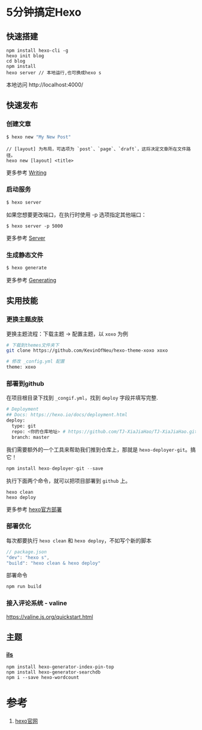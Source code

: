 # 5分钟搞定Hexo

## 快速搭建

```undefined
npm install hexo-cli -g
hexo init blog
cd blog
npm install
hexo server // 本地运行,也可换成hexo s
```

本地访问  http://localhost:4000/ 

## 快速发布

### 创建文章

``` bash
$ hexo new "My New Post"
```

```
// [layout] 为布局，可选项为 `post`、`page`、`draft`，这将决定文章所在文件路径。
hexo new [layout] <title>
```
更多参考  [Writing](https://hexo.io/zh-cn/docs/writing.html)

### 启动服务

``` bash
$ hexo server
```

如果您想要更改端口，在执行时使用 -p 选项指定其他端口：
```
$ hexo server -p 5000
```

更多参考  [Server](https://hexo.io/zh-cn/docs/server)

### 生成静态文件

``` bash
$ hexo generate
```

更多参考  [Generating](https://hexo.io/zh-cn/docs/generating.html)

## 实用技能

### 更换主题皮肤

更换主题流程：下载主题 -> 配置主题，以 `xoxo` 为例

```bash
# 下载到themes文件夹下
git clone https://github.com/KevinOfNeu/hexo-theme-xoxo xoxo

# 修改 _config.yml 配置
theme: xoxo
```

### 部署到github

在项目根目录下找到 `_congif.yml`，找到 `deploy` 字段并填写完整.

```bash
# Deployment
## Docs: https://hexo.io/docs/deployment.html
deploy:
  type: git
  repo: <你的仓库地址> # https://github.com/TJ-XiaJiaHao/TJ-XiaJiaHao.github.io
  branch: master
```

我们需要额外的一个工具来帮助我们推到仓库上，那就是 `hexo-deployer-git`。搞它！

```javascript
npm install hexo-deployer-git --save
```

执行下面两个命令，就可以把项目部署到 `github` 上。

```undefined
hexo clean
hexo deploy
```

更多参考 [hexo官方部署](https://hexo.io/zh-cn/docs/one-command-deployment)

### 部署优化

每次都要执行 `hexo clean` 和 `hexo deploy`，不如写个新的脚本

```javascript
// package.json
"dev": "hexo s",
"build": "hexo clean & hexo deploy"
```

部署命令

```javascript
npm run build
```

### 接入评论系统 - valine

https://valine.js.org/quickstart.html


## 主题
### [ils](https://github.com/XPoet/hexo-theme-ils)

```
npm install hexo-generator-index-pin-top
npm install hexo-generator-searchdb
npm i --save hexo-wordcount
```

# 参考
1. [hexo官网](https://hexo.io/)